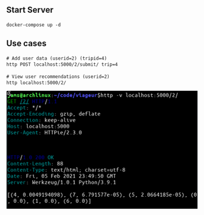## Start Server
    docker-compose up -d
    
## Use cases
    # Add user data (userid=2) (tripid=4)
    http POST localhost:5000/2/submit/ trip=4
    
    # View user recommendations (userid=2)
    http localhost:5000/2/
 
![recommdnations results](snapshots/recs-2.png)
